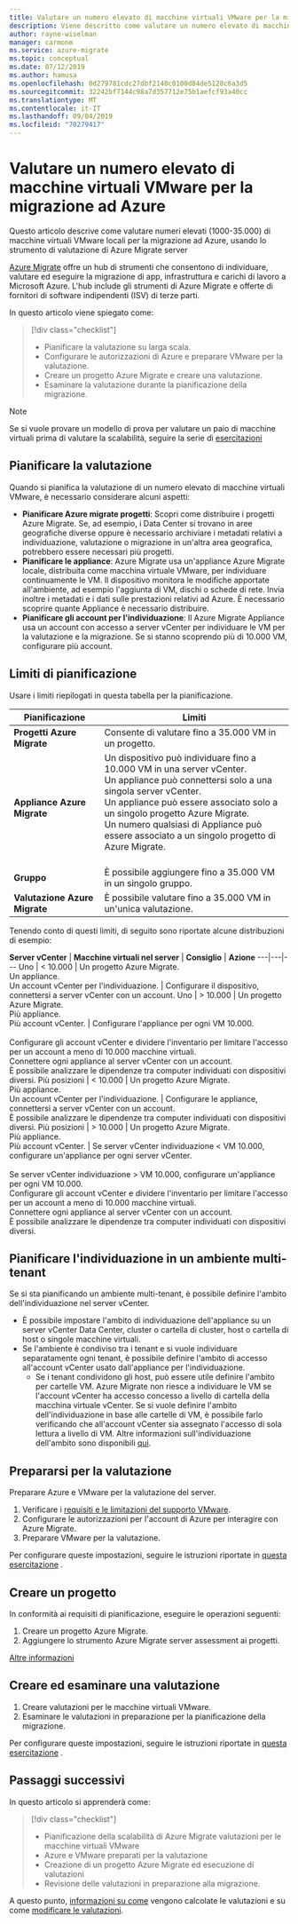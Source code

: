 ```yaml
---
title: Valutare un numero elevato di macchine virtuali VMware per la migrazione ad Azure con Azure Migrate | Microsoft Docs
description: Viene descritto come valutare un numero elevato di macchine virtuali VMware per la migrazione ad Azure usando il servizio Azure Migrate.
author: rayne-wiselman
manager: carmonm
ms.service: azure-migrate
ms.topic: conceptual
ms.date: 07/12/2019
ms.author: hamusa
ms.openlocfilehash: 0d279781cdc27dbf2140c0100d84de5128c6a3d5
ms.sourcegitcommit: 32242bf7144c98a7d357712e75b1aefcf93a40cc
ms.translationtype: MT
ms.contentlocale: it-IT
ms.lasthandoff: 09/04/2019
ms.locfileid: "70279417"
---
```

# <a name="assess-large-numbers-of-vmware-vms-for-migration-to-azure"></a>Valutare un numero elevato di macchine virtuali VMware per la migrazione ad Azure


Questo articolo descrive come valutare numeri elevati (1000-35.000) di macchine virtuali VMware locali per la migrazione ad Azure, usando lo strumento di valutazione di Azure Migrate server

[Azure Migrate](migrate-services-overview.md) offre un hub di strumenti che consentono di individuare, valutare ed eseguire la migrazione di app, infrastruttura e carichi di lavoro a Microsoft Azure. L'hub include gli strumenti di Azure Migrate e offerte di fornitori di software indipendenti (ISV) di terze parti. 

In questo articolo viene spiegato come:
> [!div class="checklist"]
> * Pianificare la valutazione su larga scala.
> * Configurare le autorizzazioni di Azure e preparare VMware per la valutazione.
> * Creare un progetto Azure Migrate e creare una valutazione.
> * Esaminare la valutazione durante la pianificazione della migrazione.


> [!NOTE]
> Se si vuole provare un modello di prova per valutare un paio di macchine virtuali prima di valutare la scalabilità, seguire la serie di [esercitazioni](tutorial-prepare-vmware.md)

## <a name="plan-for-assessment"></a>Pianificare la valutazione

Quando si pianifica la valutazione di un numero elevato di macchine virtuali VMware, è necessario considerare alcuni aspetti:

- **Pianificare Azure migrate progetti**: Scopri come distribuire i progetti Azure Migrate. Se, ad esempio, i Data Center si trovano in aree geografiche diverse oppure è necessario archiviare i metadati relativi a individuazione, valutazione o migrazione in un'altra area geografica, potrebbero essere necessari più progetti. 
- **Pianificare le appliance**: Azure Migrate usa un'appliance Azure Migrate locale, distribuita come macchina virtuale VMware, per individuare continuamente le VM. Il dispositivo monitora le modifiche apportate all'ambiente, ad esempio l'aggiunta di VM, dischi o schede di rete. Invia inoltre i metadati e i dati sulle prestazioni relativi ad Azure. È necessario scoprire quante Appliance è necessario distribuire.
- **Pianificare gli account per l'individuazione**: Il Azure Migrate Appliance usa un account con accesso a server vCenter per individuare le VM per la valutazione e la migrazione. Se si stanno scoprendo più di 10.000 VM, configurare più account.


## <a name="planning-limits"></a>Limiti di pianificazione
 
Usare i limiti riepilogati in questa tabella per la pianificazione.

**Pianificazione** | **Limiti**
--- | --- 
**Progetti Azure Migrate** | Consente di valutare fino a 35.000 VM in un progetto.
**Appliance Azure Migrate** | Un dispositivo può individuare fino a 10.000 VM in una server vCenter.<br/> Un appliance può connettersi solo a una singola server vCenter.<br/> Un appliance può essere associato solo a un singolo progetto Azure Migrate.<br/>  Un numero qualsiasi di Appliance può essere associato a un singolo progetto di Azure Migrate. <br/><br/> 
**Gruppo** | È possibile aggiungere fino a 35.000 VM in un singolo gruppo.
**Valutazione Azure Migrate** | È possibile valutare fino a 35.000 VM in un'unica valutazione.

Tenendo conto di questi limiti, di seguito sono riportate alcune distribuzioni di esempio:


**Server vCenter** | **Macchine virtuali nel server** | **Consiglio** | **Azione**
---|---|---
Uno | < 10.000 | Un progetto Azure Migrate.<br/> Un appliance.<br/> Un account vCenter per l'individuazione. | Configurare il dispositivo, connettersi a server vCenter con un account.
Uno | > 10.000 | Un progetto Azure Migrate.<br/> Più appliance.<br/> Più account vCenter. | Configurare l'appliance per ogni VM 10.000.<br/><br/> Configurare gli account vCenter e dividere l'inventario per limitare l'accesso per un account a meno di 10.000 macchine virtuali.<br/> Connettere ogni appliance al server vCenter con un account.<br/> È possibile analizzare le dipendenze tra computer individuati con dispositivi diversi.
Più posizioni | < 10.000 |  Un progetto Azure Migrate.<br/> Più appliance.<br/> Un account vCenter per l'individuazione. | Configurare le appliance, connettersi a server vCenter con un account.<br/> È possibile analizzare le dipendenze tra computer individuati con dispositivi diversi.
Più posizioni | > 10.000 | Un progetto Azure Migrate.<br/> Più appliance.<br/> Più account vCenter. | Se server vCenter individuazione < VM 10.000, configurare un'appliance per ogni server vCenter.<br/><br/> Se server vCenter individuazione > VM 10.000, configurare un'appliance per ogni VM 10.000.<br/> Configurare gli account vCenter e dividere l'inventario per limitare l'accesso per un account a meno di 10.000 macchine virtuali.<br/> Connettere ogni appliance al server vCenter con un account.<br/> È possibile analizzare le dipendenze tra computer individuati con dispositivi diversi.


## <a name="plan-discovery-in-a-multi-tenant-environment"></a>Pianificare l'individuazione in un ambiente multi-tenant

Se si sta pianificando un ambiente multi-tenant, è possibile definire l'ambito dell'individuazione nel server vCenter.

- È possibile impostare l'ambito di individuazione dell'appliance su un server vCenter Data Center, cluster o cartella di cluster, host o cartella di host o singole macchine virtuali.
- Se l'ambiente è condiviso tra i tenant e si vuole individuare separatamente ogni tenant, è possibile definire l'ambito di accesso all'account vCenter usato dall'appliance per l'individuazione. 
    - Se i tenant condividono gli host, può essere utile definire l'ambito per cartelle VM. Azure Migrate non riesce a individuare le VM se l'account vCenter ha accesso concesso a livello di cartella della macchina virtuale vCenter. Se si vuole definire l'ambito dell'individuazione in base alle cartelle di VM, è possibile farlo verificando che all'account vCenter sia assegnato l'accesso di sola lettura a livello di VM. Altre informazioni sull'individuazione dell'ambito sono disponibili [qui](tutorial-assess-vmware.md#scoping-discovery).

## <a name="prepare-for-assessment"></a>Prepararsi per la valutazione

Preparare Azure e VMware per la valutazione del server. 

1. Verificare i [requisiti e le limitazioni del supporto VMware](migrate-support-matrix-vmware.md).
2. Configurare le autorizzazioni per l'account di Azure per interagire con Azure Migrate.
3. Preparare VMware per la valutazione.

Per configurare queste impostazioni, seguire le istruzioni riportate in [questa esercitazione](tutorial-prepare-vmware.md) .


## <a name="create-a-project"></a>Creare un progetto

In conformità ai requisiti di pianificazione, eseguire le operazioni seguenti:

1. Creare un progetto Azure Migrate.
2. Aggiungere lo strumento Azure Migrate server assessment ai progetti.

[Altre informazioni](how-to-add-tool-first-time.md)

## <a name="create-and-review-an-assessment"></a>Creare ed esaminare una valutazione

1. Creare valutazioni per le macchine virtuali VMware.
1. Esaminare le valutazioni in preparazione per la pianificazione della migrazione.


Per configurare queste impostazioni, seguire le istruzioni riportate in [questa esercitazione](tutorial-assess-vmware.md) .
    

## <a name="next-steps"></a>Passaggi successivi

In questo articolo si apprenderà come:
 
> [!div class="checklist"] 
> * Pianificazione della scalabilità di Azure Migrate valutazioni per le macchine virtuali VMware
> * Azure e VMware preparati per la valutazione
> * Creazione di un progetto Azure Migrate ed esecuzione di valutazioni
> * Revisione delle valutazioni in preparazione alla migrazione.

A questo punto, [informazioni su come](concepts-assessment-calculation.md) vengono calcolate le valutazioni e su come [modificare le valutazioni](how-to-modify-assessment.md).

